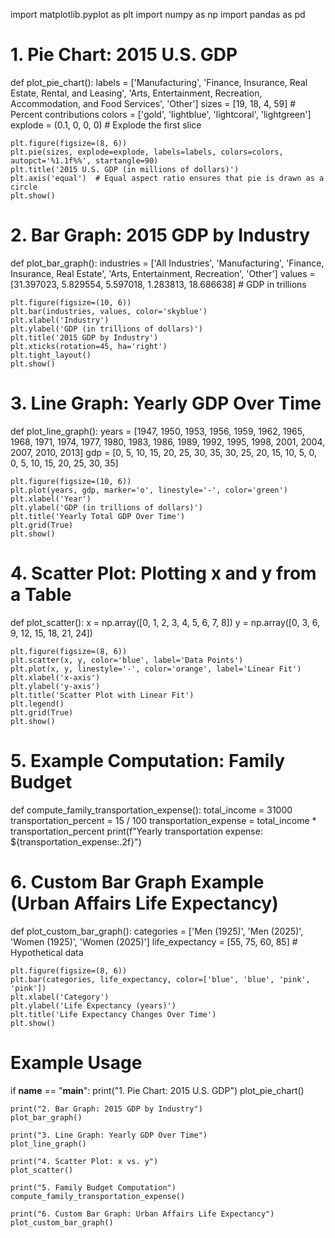 import matplotlib.pyplot as plt
import numpy as np
import pandas as pd

# 1. Pie Chart: 2015 U.S. GDP
def plot_pie_chart():
    labels = ['Manufacturing', 'Finance, Insurance, Real Estate, Rental, and Leasing',
              'Arts, Entertainment, Recreation, Accommodation, and Food Services', 'Other']
    sizes = [19, 18, 4, 59]  # Percent contributions
    colors = ['gold', 'lightblue', 'lightcoral', 'lightgreen']
    explode = (0.1, 0, 0, 0)  # Explode the first slice

    plt.figure(figsize=(8, 6))
    plt.pie(sizes, explode=explode, labels=labels, colors=colors, autopct='%1.1f%%', startangle=90)
    plt.title('2015 U.S. GDP (in millions of dollars)')
    plt.axis('equal')  # Equal aspect ratio ensures that pie is drawn as a circle
    plt.show()

# 2. Bar Graph: 2015 GDP by Industry
def plot_bar_graph():
    industries = ['All Industries', 'Manufacturing', 'Finance, Insurance, Real Estate', 
                  'Arts, Entertainment, Recreation', 'Other']
    values = [31.397023, 5.829554, 5.597018, 1.283813, 18.686638]  # GDP in trillions

    plt.figure(figsize=(10, 6))
    plt.bar(industries, values, color='skyblue')
    plt.xlabel('Industry')
    plt.ylabel('GDP (in trillions of dollars)')
    plt.title('2015 GDP by Industry')
    plt.xticks(rotation=45, ha='right')
    plt.tight_layout()
    plt.show()

# 3. Line Graph: Yearly GDP Over Time
def plot_line_graph():
    years = [1947, 1950, 1953, 1956, 1959, 1962, 1965, 1968, 1971, 1974, 1977, 1980, 
             1983, 1986, 1989, 1992, 1995, 1998, 2001, 2004, 2007, 2010, 2013]
    gdp = [0, 5, 10, 15, 20, 25, 30, 35, 30, 25, 20, 15, 10, 5, 0, 0, 5, 10, 15, 20, 25, 30, 35]

    plt.figure(figsize=(10, 6))
    plt.plot(years, gdp, marker='o', linestyle='-', color='green')
    plt.xlabel('Year')
    plt.ylabel('GDP (in trillions of dollars)')
    plt.title('Yearly Total GDP Over Time')
    plt.grid(True)
    plt.show()

# 4. Scatter Plot: Plotting x and y from a Table
def plot_scatter():
    x = np.array([0, 1, 2, 3, 4, 5, 6, 7, 8])
    y = np.array([0, 3, 6, 9, 12, 15, 18, 21, 24])

    plt.figure(figsize=(8, 6))
    plt.scatter(x, y, color='blue', label='Data Points')
    plt.plot(x, y, linestyle='-', color='orange', label='Linear Fit')
    plt.xlabel('x-axis')
    plt.ylabel('y-axis')
    plt.title('Scatter Plot with Linear Fit')
    plt.legend()
    plt.grid(True)
    plt.show()

# 5. Example Computation: Family Budget
def compute_family_transportation_expense():
    total_income = 31000
    transportation_percent = 15 / 100
    transportation_expense = total_income * transportation_percent
    print(f"Yearly transportation expense: ${transportation_expense:.2f}")

# 6. Custom Bar Graph Example (Urban Affairs Life Expectancy)
def plot_custom_bar_graph():
    categories = ['Men (1925)', 'Men (2025)', 'Women (1925)', 'Women (2025)']
    life_expectancy = [55, 75, 60, 85]  # Hypothetical data

    plt.figure(figsize=(8, 6))
    plt.bar(categories, life_expectancy, color=['blue', 'blue', 'pink', 'pink'])
    plt.xlabel('Category')
    plt.ylabel('Life Expectancy (years)')
    plt.title('Life Expectancy Changes Over Time')
    plt.show()

# Example Usage
if __name__ == "__main__":
    print("1. Pie Chart: 2015 U.S. GDP")
    plot_pie_chart()

    print("2. Bar Graph: 2015 GDP by Industry")
    plot_bar_graph()

    print("3. Line Graph: Yearly GDP Over Time")
    plot_line_graph()

    print("4. Scatter Plot: x vs. y")
    plot_scatter()

    print("5. Family Budget Computation")
    compute_family_transportation_expense()

    print("6. Custom Bar Graph: Urban Affairs Life Expectancy")
    plot_custom_bar_graph()  
